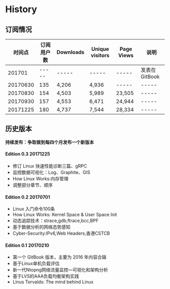 # History

## 订阅情况
|时间点|订阅用户数|Downloads|Unique visitors|Page Views|说明|
|-----|-----|-----|-----|-----|-----|
|201701|-----|-----|-----|-----|发表在GitBook|
|20170630|135|4,206|4,936|-----|-----|
|20170830|154|4,503|5,989|23,505|-----|
|20170930|157|4,553|6,471|24,944|-----|
|20171225|180|4,737|7,544|28,334|-----|

## 历史版本

**持续发布：争取做到每四个月发布一个新版本**

#### Edition 0.3  20171225
- 修订 Linux 快速性能诊断三篇、gRPC
- 监控数据可视化：Log、Graphite、GIS
- How Linux Works:内存管理
- 调整部分章节、顺序

#### Edition 0.2  20170701
- Linux 入门命令100条
- How Linux Works: Kernel Space & User Space Init
- 动态追踪技术：strace,gdb,ftrace,bcc,BPF
- 基于数据分析的网络态势感知
- Cyber-Security:IPv6,Web Headers,香港CSTCB

#### Edition 0.1  20170210
- 第一个 GitBook 版本，主要为 2016 年内容合辑
- 基于Linux单机负载评估
- 新一代Ntopng网络流量监控—可视化和架构分析
- 基于LVS的AAA负载均衡架构实践
- Linus Torvalds: The mind behind Linux
